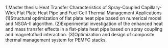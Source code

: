 1.Master thesis: Heat Transfer Characteristics of Spray-Coupled Capillary-Wick Flat Plate Heat Pipe and Fuel Cell Thermal Management Applications                                                                                                  
(1)Structural optimization of flat plate heat pipe based on numerical model and NSGA-Ⅱ algorithm.
(2)Experimental investigation of the enhanced heat and mass transfer effects in a flat-plate heat pipe based on spray coupling and magnetofluid interaction.
(3)Optimization and design of composite thermal management system for PEMFC stacks.
